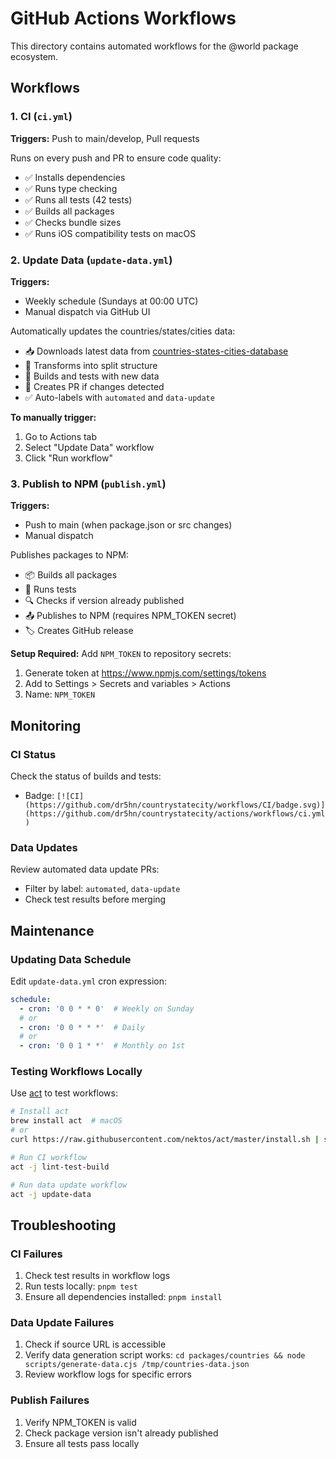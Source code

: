 # GitHub Actions Workflows

This directory contains automated workflows for the @world package ecosystem.

## Workflows

### 1. CI (`ci.yml`)

**Triggers:** Push to main/develop, Pull requests

Runs on every push and PR to ensure code quality:
- ✅ Installs dependencies
- ✅ Runs type checking
- ✅ Runs all tests (42 tests)
- ✅ Builds all packages
- ✅ Checks bundle sizes
- ✅ Runs iOS compatibility tests on macOS

### 2. Update Data (`update-data.yml`)

**Triggers:** 
- Weekly schedule (Sundays at 00:00 UTC)
- Manual dispatch via GitHub UI

Automatically updates the countries/states/cities data:
- 📥 Downloads latest data from [countries-states-cities-database](https://github.com/dr5hn/countries-states-cities-database)
- 🔄 Transforms into split structure
- 🧪 Builds and tests with new data
- 📝 Creates PR if changes detected
- ✅ Auto-labels with `automated` and `data-update`

**To manually trigger:**
1. Go to Actions tab
2. Select "Update Data" workflow
3. Click "Run workflow"

### 3. Publish to NPM (`publish.yml`)

**Triggers:**
- Push to main (when package.json or src changes)
- Manual dispatch

Publishes packages to NPM:
- 📦 Builds all packages
- 🧪 Runs tests
- 🔍 Checks if version already published
- 📤 Publishes to NPM (requires NPM_TOKEN secret)
- 🏷️ Creates GitHub release

**Setup Required:**
Add `NPM_TOKEN` to repository secrets:
1. Generate token at https://www.npmjs.com/settings/tokens
2. Add to Settings > Secrets and variables > Actions
3. Name: `NPM_TOKEN`

## Monitoring

### CI Status
Check the status of builds and tests:
- Badge: `[![CI](https://github.com/dr5hn/countrystatecity/workflows/CI/badge.svg)](https://github.com/dr5hn/countrystatecity/actions/workflows/ci.yml)`

### Data Updates
Review automated data update PRs:
- Filter by label: `automated`, `data-update`
- Check test results before merging

## Maintenance

### Updating Data Schedule
Edit `update-data.yml` cron expression:
```yaml
schedule:
  - cron: '0 0 * * 0'  # Weekly on Sunday
  # or
  - cron: '0 0 * * *'  # Daily
  # or
  - cron: '0 0 1 * *'  # Monthly on 1st
```

### Testing Workflows Locally
Use [act](https://github.com/nektos/act) to test workflows:
```bash
# Install act
brew install act  # macOS
# or
curl https://raw.githubusercontent.com/nektos/act/master/install.sh | sudo bash

# Run CI workflow
act -j lint-test-build

# Run data update workflow
act -j update-data
```

## Troubleshooting

### CI Failures
1. Check test results in workflow logs
2. Run tests locally: `pnpm test`
3. Ensure all dependencies installed: `pnpm install`

### Data Update Failures
1. Check if source URL is accessible
2. Verify data generation script works: `cd packages/countries && node scripts/generate-data.cjs /tmp/countries-data.json`
3. Review workflow logs for specific errors

### Publish Failures
1. Verify NPM_TOKEN is valid
2. Check package version isn't already published
3. Ensure all tests pass locally

